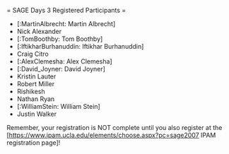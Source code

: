 = SAGE Days 3 Registered Participants =

 * [:MartinAlbrecht: Martin Albrecht]
 * Nick Alexander
 * [:TomBoothby: Tom Boothby] 
 * [:IftikharBurhanuddin: Iftikhar Burhanuddin]  
 * Craig Citro
 * [:AlexClemesha: Alex Clemesha]
 * [:David_Joyner: David Joyner]
 * Kristin Lauter
 * Robert Miller
 * Rishikesh
 * Nathan Ryan
 * [:WilliamStein: William Stein]
 * Justin Walker

Remember, your registration is NOT complete until you also register at the 
[https://www.ipam.ucla.edu/elements/choose.aspx?pc=sage2007 IPAM registration page]!
